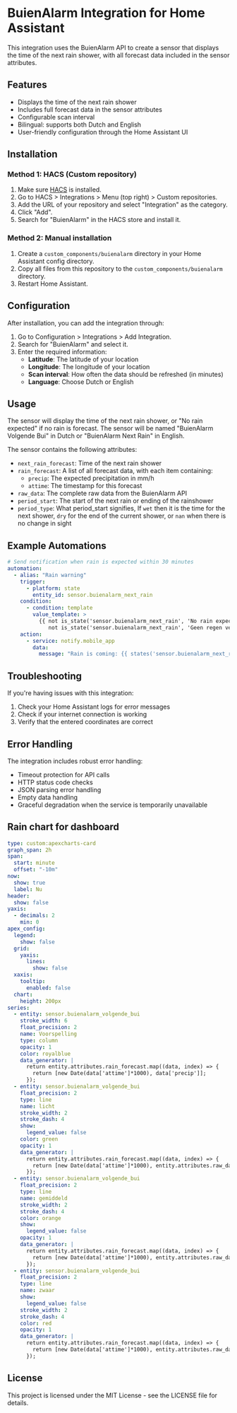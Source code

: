 # BuienAlarm Integration for Home Assistant

This integration uses the BuienAlarm API to create a sensor that displays the time of the next rain shower, with all forecast data included in the sensor attributes.

## Features

- Displays the time of the next rain shower
- Includes full forecast data in the sensor attributes
- Configurable scan interval
- Bilingual: supports both Dutch and English
- User-friendly configuration through the Home Assistant UI

## Installation

### Method 1: HACS (Custom repository)

1. Make sure [HACS](https://hacs.xyz/) is installed.
2. Go to HACS > Integrations > Menu (top right) > Custom repositories.
3. Add the URL of your repository and select "Integration" as the category.
4. Click "Add".
5. Search for "BuienAlarm" in the HACS store and install it.

### Method 2: Manual installation

1. Create a `custom_components/buienalarm` directory in your Home Assistant config directory.
2. Copy all files from this repository to the `custom_components/buienalarm` directory.
3. Restart Home Assistant.

## Configuration

After installation, you can add the integration through:

1. Go to Configuration > Integrations > Add Integration.
2. Search for "BuienAlarm" and select it.
3. Enter the required information:
   - **Latitude**: The latitude of your location
   - **Longitude**: The longitude of your location
   - **Scan interval**: How often the data should be refreshed (in minutes)
   - **Language**: Choose Dutch or English

## Usage

The sensor will display the time of the next rain shower, or "No rain expected" if no rain is forecast. The sensor will be named "BuienAlarm Volgende Bui" in Dutch or "BuienAlarm Next Rain" in English.

The sensor contains the following attributes:
- `next_rain_forecast`: Time of the next rain shower
- `rain_forecast`: A list of all forecast data, with each item containing:
  - `precip`: The expected precipitation in mm/h
  - `attime`: The timestamp for this forecast
- `raw_data`: The complete raw data from the BuienAlarm API
- `period_start`: The start of the next rain or ending of the rainshower
- `period_type`: What period_start signifies, If `wet` then it is the time for the next shower, `dry` for the end of the current shower, or `nan` when there is no change in sight

## Example Automations

```yaml
# Send notification when rain is expected within 30 minutes
automation:
  - alias: "Rain warning"
    trigger:
      - platform: state
        entity_id: sensor.buienalarm_next_rain
    condition:
      - condition: template
        value_template: >
          {{ not is_state('sensor.buienalarm_next_rain', 'No rain expected') and 
             not is_state('sensor.buienalarm_next_rain', 'Geen regen verwacht') }}
    action:
      - service: notify.mobile_app
        data:
          message: "Rain is coming: {{ states('sensor.buienalarm_next_rain') }}"
```

## Troubleshooting

If you're having issues with this integration:

1. Check your Home Assistant logs for error messages
2. Check if your internet connection is working
3. Verify that the entered coordinates are correct

## Error Handling

The integration includes robust error handling:
- Timeout protection for API calls
- HTTP status code checks
- JSON parsing error handling
- Empty data handling
- Graceful degradation when the service is temporarily unavailable

## Rain chart for dashboard
```yaml
type: custom:apexcharts-card
graph_span: 2h
span:
  start: minute
  offset: "-10m"
now:
  show: true
  label: Nu
header:
  show: false
yaxis:
  - decimals: 2
    min: 0
apex_config:
  legend:
    show: false
  grid:
    yaxis:
      lines:
        show: false
  xaxis:
    tooltip:
      enabled: false
  chart:
    height: 200px
series:
  - entity: sensor.buienalarm_volgende_bui
    stroke_width: 6
    float_precision: 2
    name: Voorspelling
    type: column
    opacity: 1
    color: royalblue
    data_generator: |
      return entity.attributes.rain_forecast.map((data, index) => {
        return [new Date(data['attime']*1000), data['precip']];
      });
  - entity: sensor.buienalarm_volgende_bui
    float_precision: 2
    type: line
    name: licht
    stroke_width: 2
    stroke_dash: 4
    show:
      legend_value: false
    color: green
    opacity: 1
    data_generator: |
      return entity.attributes.rain_forecast.map((data, index) => {
        return [new Date(data['attime']*1000), entity.attributes.raw_data.levels.light];
      });
  - entity: sensor.buienalarm_volgende_bui
    float_precision: 2
    type: line
    name: gemiddeld
    stroke_width: 2
    stroke_dash: 4
    color: orange
    show:
      legend_value: false
    opacity: 1
    data_generator: |
      return entity.attributes.rain_forecast.map((data, index) => {
        return [new Date(data['attime']*1000), entity.attributes.raw_data.levels.moderate];
      });
  - entity: sensor.buienalarm_volgende_bui
    float_precision: 2
    type: line
    name: zwaar
    show:
      legend_value: false
    stroke_width: 2
    stroke_dash: 4
    color: red
    opacity: 1
    data_generator: |
      return entity.attributes.rain_forecast.map((data, index) => {
        return [new Date(data['attime']*1000), entity.attributes.raw_data.levels.heavy];
      });
```

## License

This project is licensed under the MIT License - see the LICENSE file for details.
